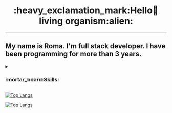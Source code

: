 <center><h1>:heavy_exclamation_mark:Hello👋 living organism:alien:</h1></center>

---

<h2>
My name is Roma. I'm full stack developer. I have been programming for more than 3 years.
</h2>

<details><summary><h3>:mortar_board:Skills:</h3></summary>

- Strong knowledge of 
  - :white_medium_small_square: **HTML5**<img src="https://cdn1.iconfinder.com/data/icons/logotypes/32/badge-html-5-256.png" width="15px"> :white_medium_small_square:
                                **CSS3**<img src="https://cdn1.iconfinder.com/data/icons/logotypes/32/badge-css-3-128.png" width="15px"> :white_medium_small_square:                                     **JS**<img src="https://icon-library.com/images/javascript-icon-png/javascript-icon-png-23.jpg" width="15px"> :white_medium_small_square:     and                         **jQuery**<img src="https://cdn3.iconfinder.com/data/icons/popular-services-brands/512/jquery-128.png" width="15px">
                                
  - :white_medium_small_square: **Bootstrap<img src="https://brandslogos.com/wp-content/uploads/images/bootstrap-logo.png" width="15px"> :white_medium_small_square: SASS/SCSS<img src="https://logos-download.com/wp-content/uploads/2016/09/Sass_logo-700x524.png" width="15px">
 :white_medium_small_square: Gulp :white_medium_small_square: SVG**
  - *Working with* :white_medium_small_square: **Git**
  - *Development with* :white_medium_small_square: **VueJS**
  - ***Responsive and cross-browser** :white_medium_small_square: development*
  - *Strong knowledge in* :white_medium_small_square:**PHP**
  - *Work with* :white_medium_small_square: **SQL :white_medium_small_square: MySQL database :white_medium_small_square: PDO**
  - :white_medium_small_square: **Composer :white_medium_small_square: Docker :white_medium_small_square: Unit Testing**
  - :white_medium_small_square: **WordPress** :white_medium_small_square: *engine and* :white_medium_small_square: **Laravel** :white_medium_small_square: *framework*

</details>

[![Top Langs](https://github-readme-stats.vercel.app/api/top-langs/?username=RP-developer-01&layout=compact)](https://github.com/anuraghazra/github-readme-stats)


[![Top Langs](https://github-readme-stats.vercel.app/api/top-langs/?username=RP-developer-01&layout=compact)](https://github.com/anuraghazra/github-readme-stats)

